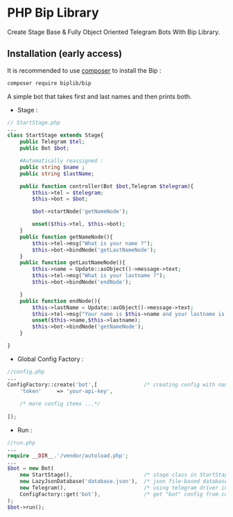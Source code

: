 # PHP Bip Library
Create Stage Base & Fully Object Oriented Telegram Bots With Bip Library.

Installation (early access)
------------
It is recommended to use [composer](https://getcomposer.org) to install the Bip :

```bash
composer require biplib/bip
```
A simple bot that takes first and last names and then prints both.
+ Stage :
```php
// StartStage.php
...
class StartStage extends Stage{
    public Telegram $tel;
    public Bot $bot;

    #Automatically reassigned :
    public string $name ;
    public string $lastName;

    public function controller(Bot $bot,Telegram $telegram){
        $this->tel = $telegram;
        $this->bot = $bot;

        $bot->startNode('getNameNode');

        unset($this->tel, $this->bot);
    }
    public function getNameNode(){
        $this->tel->msg("What is your name ?");
        $this->bot->bindNode('getLastNameNode');
    }
    public function getLastNameNode(){
        $this->name = Update::asObject()->message->text;
        $this->tel->msg("What is your lastname ?");
        $this->bot->bindNode('endNode');

    }
    public function endNode(){
        $this->lastName = Update::asObject()->message->text;
        $this->tel->msg("Your name is $this->name and your lastname is $this->lastName");
        unset($this->name,$this->lastname);
        $this->bot->bindNode('getNameNode');
    }

}
```
+ Global Config Factory :
```php
//config.php
...
ConfigFactory::create('bot',[               /* creating config with name "bot"   */
    'token'     => 'your-api-key',
    
    /* more config items ...*/
    
]);
```
+ Run :
```php
//run.php
...
require __DIR__.'/vendor/autoload.php';
...
$bot = new Bot(
    new StartStage(),                       /* stage class in StartStage.php      */
    new LazyJsonDatabase('database.json'),  /* json file-based database for test  */
    new Telegram(),                         /* using telegram driver in stage     */
    ConfigFactory::get('bot'),              /* get "bot" config from config.php   */
);
$bot->run();
```
